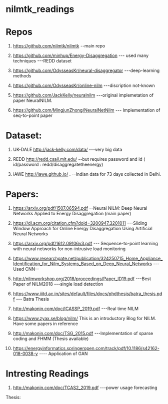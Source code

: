 # nilmtk_readings

Repos
=================

1. https://github.com/nilmtk/nilmtk   --main repo

2. https://github.com/minhup/Energy-Disaggregation    --- used many techniques ---REDD dataset

3. https://github.com/OdysseasKr/neural-disaggregator   ---deep-learning methods   

4. https://github.com/OdysseasKr/online-nilm   ---discription not-known

5. https://github.com/JackKelly/neuralnilm  ---original implemetation of paper NeuralNILM.

6. https://github.com/MingjunZhong/NeuralNetNilm  --- Implementation of seq-to-point paper


Dataset:
==================

1. UK-DALE
http://jack-kelly.com/data/   ---very big data

2. REDD 
http://redd.csail.mit.edu/    --but requires password and id  ( id/password : redd/disaggregatetheenergy)

3. iAWE
http://iawe.github.io/ .      --Indian data for 73 days collected in Delhi.



Papers:
====================

1. https://arxiv.org/pdf/1507.06594.pdf    --Neural NILM: Deep Neural Networks Applied to Energy Disaggregation (main paper)

2. https://dl.acm.org/citation.cfm?doid=3200947.3201011  ---Sliding Window Approach for Online Energy Disaggregation Using Artificial Neural Networks

3. https://arxiv.org/pdf/1612.09106v3.pdf  --- Sequence-to-point learning with neural networks for non-intrusive load monitoring

4. https://www.researchgate.net/publication/324250715_Home_Appliance_Identification_for_Nilm_Systems_Based_on_Deep_Neural_Networks   ---Used CNN--

5. http://nilmworkshop.org/2018/proceedings/Paper_ID19.pdf   ---Best Paper of NILM2018  ---single load detection 

6. https://www.iiitd.ac.in/sites/default/files/docs/phdthesis/batra_thesis.pdf  --- Batra Thesis

7. http://makonin.com/doc/ICASSP_2019.pdf  ---Real time NILM 

8. https://www.zyax.se/blog/nilm/  This is an introductory Blog for NILM. Have some papers in reference

9. http://makonin.com/doc/TSG_2015.pdf  ---Implementation of sparse coding and FHMM (Thesis available)

10. https://energyinformatics.springeropen.com/track/pdf/10.1186/s42162-018-0038-y   ---- Application of GAN



Intresting Readings
====================

1. http://makonin.com/doc/TCAS2_2019.pdf  ---power usage forecasting 

Thesis:

